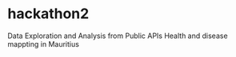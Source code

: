 # hackathon2
Data Exploration and Analysis from Public APIs
Health and disease mappting in Mauritius